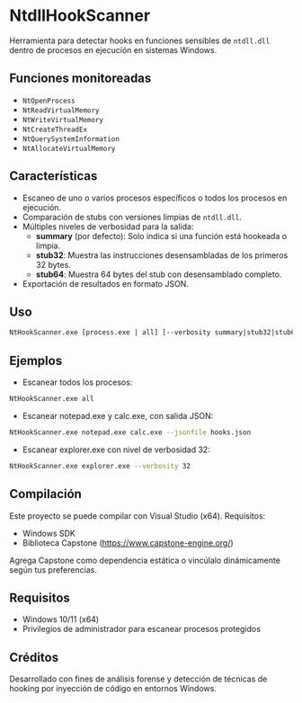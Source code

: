 # NtdllHookScanner

Herramienta para detectar hooks en funciones sensibles de `ntdll.dll` dentro de procesos en ejecución en sistemas Windows.

## Funciones monitoreadas

- `NtOpenProcess`
- `NtReadVirtualMemory`
- `NtWriteVirtualMemory`
- `NtCreateThreadEx`
- `NtQuerySystemInformation`
- `NtAllocateVirtualMemory`

## Características

- Escaneo de uno o varios procesos específicos o todos los procesos en ejecución.
- Comparación de stubs con versiones limpias de `ntdll.dll`.
- Múltiples niveles de verbosidad para la salida:
  - **summary** (por defecto): Solo indica si una función está hookeada o limpia.
  - **stub32**: Muestra las instrucciones desensambladas de los primeros 32 bytes.
  - **stub64**: Muestra 64 bytes del stub con desensamblado completo.
- Exportación de resultados en formato JSON.

## Uso

```bash
NtHookScanner.exe [process.exe | all] [--verbosity summary|stub32|stub64] [--jsonfile output.json]
```

## Ejemplos
- Escanear todos los procesos:
```bash
NtHookScanner.exe all
```

- Escanear notepad.exe y calc.exe, con salida JSON:
```bash
NtHookScanner.exe notepad.exe calc.exe --jsonfile hooks.json
```

- Escanear explorer.exe con nivel de verbosidad 32:
```bash
NtHookScanner.exe explorer.exe --verbosity 32
```

## Compilación
Este proyecto se puede compilar con Visual Studio (x64). Requisitos:
- Windows SDK
- Biblioteca Capstone (https://www.capstone-engine.org/)

Agrega Capstone como dependencia estática o vincúlalo dinámicamente según tus preferencias.

## Requisitos
- Windows 10/11 (x64)
- Privilegios de administrador para escanear procesos protegidos

## Créditos
Desarrollado con fines de análisis forense y detección de técnicas de hooking por inyección de código en entornos Windows.
